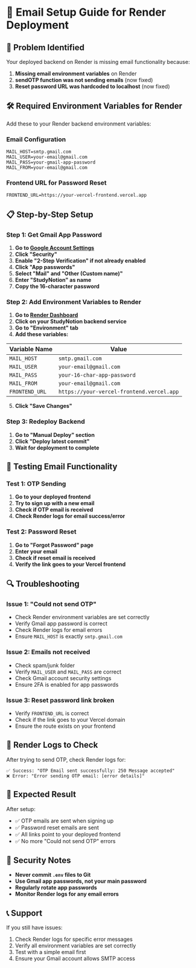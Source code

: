 # 📧 Email Setup Guide for Render Deployment

## 🚨 Problem Identified

Your deployed backend on Render is missing email functionality because:
1. **Missing email environment variables** on Render
2. **sendOTP function was not sending emails** (now fixed)
3. **Reset password URL was hardcoded to localhost** (now fixed)

## 🛠️ Required Environment Variables for Render

Add these to your Render backend environment variables:

### **Email Configuration**
```
MAIL_HOST=smtp.gmail.com
MAIL_USER=your-email@gmail.com
MAIL_PASS=your-gmail-app-password
MAIL_FROM=your-email@gmail.com
```

### **Frontend URL for Password Reset**
```
FRONTEND_URL=https://your-vercel-frontend.vercel.app
```

## 📋 Step-by-Step Setup

### **Step 1: Get Gmail App Password**

1. **Go to [Google Account Settings](https://myaccount.google.com/)**
2. **Click "Security"**
3. **Enable "2-Step Verification" if not already enabled**
4. **Click "App passwords"**
5. **Select "Mail" and "Other (Custom name)"**
6. **Enter "StudyNotion" as name**
7. **Copy the 16-character password**

### **Step 2: Add Environment Variables to Render**

1. **Go to [Render Dashboard](https://dashboard.render.com/)**
2. **Click on your StudyNotion backend service**
3. **Go to "Environment" tab**
4. **Add these variables:**

| Variable Name | Value |
|---------------|-------|
| `MAIL_HOST` | `smtp.gmail.com` |
| `MAIL_USER` | `your-email@gmail.com` |
| `MAIL_PASS` | `your-16-char-app-password` |
| `MAIL_FROM` | `your-email@gmail.com` |
| `FRONTEND_URL` | `https://your-vercel-frontend.vercel.app` |

5. **Click "Save Changes"**

### **Step 3: Redeploy Backend**

1. **Go to "Manual Deploy" section**
2. **Click "Deploy latest commit"**
3. **Wait for deployment to complete**

## 🧪 Testing Email Functionality

### **Test 1: OTP Sending**
1. **Go to your deployed frontend**
2. **Try to sign up with a new email**
3. **Check if OTP email is received**
4. **Check Render logs for email success/error**

### **Test 2: Password Reset**
1. **Go to "Forgot Password" page**
2. **Enter your email**
3. **Check if reset email is received**
4. **Verify the link goes to your Vercel frontend**

## 🔍 Troubleshooting

### **Issue 1: "Could not send OTP"**
- Check Render environment variables are set correctly
- Verify Gmail app password is correct
- Check Render logs for email errors
- Ensure `MAIL_HOST` is exactly `smtp.gmail.com`

### **Issue 2: Emails not received**
- Check spam/junk folder
- Verify `MAIL_USER` and `MAIL_PASS` are correct
- Check Gmail account security settings
- Ensure 2FA is enabled for app passwords

### **Issue 3: Reset password link broken**
- Verify `FRONTEND_URL` is correct
- Check if the link goes to your Vercel domain
- Ensure the route exists on your frontend

## 📱 Render Logs to Check

After trying to send OTP, check Render logs for:

```
✅ Success: "OTP Email sent successfully: 250 Message accepted"
❌ Error: "Error sending OTP email: [error details]"
```

## 🎯 Expected Result

After setup:
- ✅ OTP emails are sent when signing up
- ✅ Password reset emails are sent
- ✅ All links point to your deployed frontend
- ✅ No more "Could not send OTP" errors

## 🔐 Security Notes

- **Never commit `.env` files to Git**
- **Use Gmail app passwords, not your main password**
- **Regularly rotate app passwords**
- **Monitor Render logs for any email errors**

## 📞 Support

If you still have issues:
1. Check Render logs for specific error messages
2. Verify all environment variables are set correctly
3. Test with a simple email first
4. Ensure your Gmail account allows SMTP access

